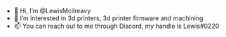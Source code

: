 - 👋 Hi, I’m @LewisMcilreavy
- 👀 I’m interested in 3d printers, 3d printer firmware and machining
- 📫 You can reach out to me through Discord, my handle is Lewis#0220

<!---
LewisMcilreavy/LewisMcilreavy is a ✨ special ✨ repository because its `README.md` (this file) appears on your GitHub profile.
You can click the Preview link to take a look at your changes.
--->

